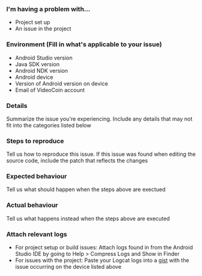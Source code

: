 ### I'm having a problem with...
* Project set up
* An issue in the project

### Environment (Fill in what's applicable to your issue)
* Android Studio version
* Java SDK version
* Android NDK version
* Android device
* Version of Android version on device
* Email of VideoCoin account

### Details
Summarize the issue you're experiencing. Include any details that may not fit into the categories listed below

### Steps to reproduce
Tell us how to reproduce this issue. If this issue was found when editing the source code, include the patch that reflects the changes

### Expected behaviour
Tell us what should happen when the steps above are exectued

### Actual behaviour
Tell us what happens instead when the steps above are executed

### Attach relevant logs
* For project setup or build issues: Attach logs found in from the Android Studio IDE by going to Help > Compress Logs and Show in Finder
* For issues with the project: Paste your Logcat logs into a [gist](https://gist.github.com/) with the issue occurring on the device listed above
